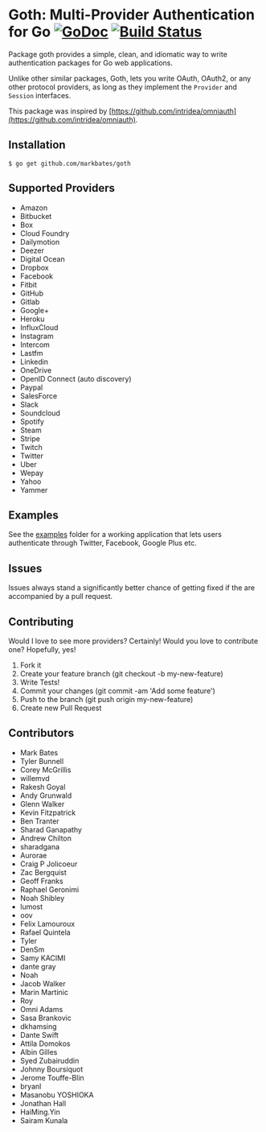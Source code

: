 # Goth: Multi-Provider Authentication for Go [![GoDoc](https://godoc.org/github.com/markbates/goth?status.svg)](https://godoc.org/github.com/markbates/goth) [![Build Status](https://travis-ci.org/markbates/goth.svg)](https://travis-ci.org/markbates/goth)

Package goth provides a simple, clean, and idiomatic way to write authentication
packages for Go web applications.

Unlike other similar packages, Goth, lets you write OAuth, OAuth2, or any other
protocol providers, as long as they implement the `Provider` and `Session` interfaces.

This package was inspired by [https://github.com/intridea/omniauth](https://github.com/intridea/omniauth).

## Installation

```text
$ go get github.com/markbates/goth
```

## Supported Providers

* Amazon
* Bitbucket
* Box
* Cloud Foundry
* Dailymotion
* Deezer
* Digital Ocean
* Dropbox
* Facebook
* Fitbit
* GitHub
* Gitlab
* Google+
* Heroku
* InfluxCloud
* Instagram
* Intercom
* Lastfm
* Linkedin
* OneDrive
* OpenID Connect (auto discovery)
* Paypal
* SalesForce
* Slack
* Soundcloud
* Spotify
* Steam
* Stripe
* Twitch
* Twitter
* Uber
* Wepay
* Yahoo
* Yammer

## Examples

See the [examples](examples) folder for a working application that lets users authenticate
through Twitter, Facebook, Google Plus etc.

## Issues

Issues always stand a significantly better chance of getting fixed if the are accompanied by a
pull request.

## Contributing

Would I love to see more providers? Certainly! Would you love to contribute one? Hopefully, yes!

1. Fork it
2. Create your feature branch (git checkout -b my-new-feature)
3. Write Tests!
4. Commit your changes (git commit -am 'Add some feature')
5. Push to the branch (git push origin my-new-feature)
6. Create new Pull Request

## Contributors

* Mark Bates
* Tyler Bunnell
* Corey McGrillis
* willemvd
* Rakesh Goyal
* Andy Grunwald
* Glenn Walker
* Kevin Fitzpatrick
* Ben Tranter
* Sharad Ganapathy
* Andrew Chilton
* sharadgana
* Aurorae
* Craig P Jolicoeur
* Zac Bergquist
* Geoff Franks
* Raphael Geronimi
* Noah Shibley
* lumost
* oov
* Felix Lamouroux
* Rafael Quintela
* Tyler
* DenSm
* Samy KACIMI
* dante gray
* Noah
* Jacob Walker
* Marin Martinic
* Roy
* Omni Adams
* Sasa Brankovic
* dkhamsing
* Dante Swift
* Attila Domokos
* Albin Gilles
* Syed Zubairuddin
* Johnny Boursiquot
* Jerome Touffe-Blin
* bryanl
* Masanobu YOSHIOKA
* Jonathan Hall
* HaiMing.Yin
* Sairam Kunala
